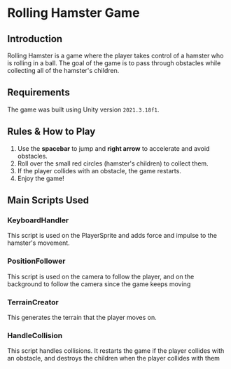 # Rolling Hamster Game

## Introduction

Rolling Hamster is a game where the player takes control of a hamster who is rolling in a ball. The goal of the game is to pass through obstacles while collecting all of the hamster's children.

## Requirements

The game was built using Unity version `2021.3.18f1`.

## Rules & How to Play

1. Use the **spacebar** to jump and **right arrow** to accelerate and avoid obstacles.
2. Roll over the small red circles (hamster's children) to collect them.
3. If the player collides with an obstacle, the game restarts.
4. Enjoy the game!

## Main Scripts Used

### KeyboardHandler

This script is used on the PlayerSprite and adds force and impulse to the hamster's movement.

### PositionFollower

This script is used on the camera to follow the player, and on the background to follow the camera since the game keeps moving

### TerrainCreator

This generates the terrain that the player moves on.

### HandleCollision

This script handles collisions. It restarts the game if the player collides with an obstacle, and destroys the children when the player collides with them
